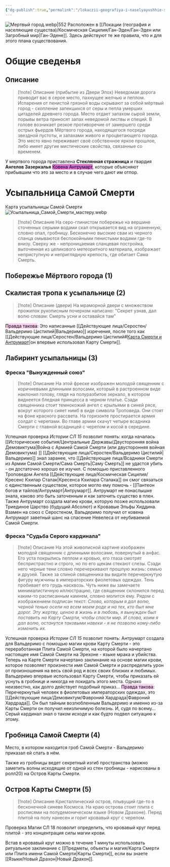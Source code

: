 ```yaml
---
{"dg-publish":true,"permalink":"/lokaczii-geografiya-i-naselyayushhie-sushhestva/kosmicheskaya-sicziliya/gan-eden/myortvyj-gorod/","dgPassFrontmatter":true}
---
```



![Мертвый город.webp|552](/img/user/%D0%98%D0%B7%D0%BE%D0%B1%D1%80%D0%B0%D0%B6%D0%B5%D0%BD%D0%B8%D1%8F/%D0%9C%D0%B5%D1%80%D1%82%D0%B2%D1%8B%D0%B9%20%D0%B3%D0%BE%D1%80%D0%BE%D0%B4.webp)
Расположен в [[Локации (география и населяющие существа)/Космическая Сицилия/Ган-Эден/Ган-Эден или Загробный мир\|Ган-Эдене]]. Здесь действуют те же правила, что и для этого плана существования.
# Общие сведенья

## Описание
> [!note] Описание (прибытие из Двери Эпох)
> Неведомая дорога приводит вас в серое место, пахнущее желчью и пеплом. Испарения от пенистой грязной воды скрывают за собой мёртвый город - скопление запекшихся от серы и пепла умерших цитаделей древнего города. Место отдает запахом сырой земли, порывы ветра приносят запах неведомой листвы и специй. В голове возникает резкое противоречие от замершего среди острых фьердов Мёртвого города, находящегося посреди звездной пустоты, и запахами живого и процветающего города. Это место явно переживает своё собственное яркое прошлое, либо имеет другие мистические свойства, связанные со временем.

У мертвого города приставлена **Стеклянная стражница** и гвардия **Ангелов Зазеркалья** <mark style="background: #DA70D6;">Ковена Антрумарт</mark>, которые объясняют прибывшим что это за место и в случае чего дают им отпор.
# Усыпальница Самой Смерти

Карта усыпальницы Самой Смерти
![Усыпальница_Самой_Смерти_мастеру.webp](/img/user/%D0%98%D0%B7%D0%BE%D0%B1%D1%80%D0%B0%D0%B6%D0%B5%D0%BD%D0%B8%D1%8F/%D0%A3%D1%81%D1%8B%D0%BF%D0%B0%D0%BB%D1%8C%D0%BD%D0%B8%D1%86%D0%B0_%D0%A1%D0%B0%D0%BC%D0%BE%D0%B9_%D0%A1%D0%BC%D0%B5%D1%80%D1%82%D0%B8_%D0%BC%D0%B0%D1%81%D1%82%D0%B5%D1%80%D1%83.webp)

> [!note] Описание
>  На серо-глинистом побережье на вершине сточенных серыми водами скал открывается вид на ограненную, словно опал, гробницу. Бесконечно высокие сваи из черного сланца омываются беспокойными пенистыми водами где-то внизу. Сверху же - непроницаемая сланцевая постройка, выточенная из целикового метеоритного материала, изображает неприступную и неприглядную крепость, где обитает Сама Смерть.

## Побережье Мёртвого города (1)
## Скалистая тропа к усыпальнице (2)
> [!note] Описание (двери)
>  На мраморной двери с множеством прожилок рукописным почерком написано:
>  "Секрет узнав, дал волю словам: Смерть усни и оставайся там"

<mark style="background: #FFB8EBA6;">Правда такова</mark>: Это написанные [[Действующие лица/Серостен/Вальдеримо Цистилий\|Вальдеримо]] изречения, после того как [[Действующие лица/Серостен/Вальдеримо Цистилий#<u>Карта Смерти и Антрумарт</u>\|он впервые использовал Карту Смерти]].
## Лабиринт усыпальницы (3)
### Фреска "Вынужденный союз"
> [!note] Описание
>  На этой фреске изображен молодой священник с коричневыми длинными волосами, который в растроенном виде наклонил голову, глядя на полуразбитое зеркало, в котором виднеется бледная принцесса в черном платье. Сзади священника стоит темнокожий ангел с крыльями в синей рясе, вокруг которого сияет нимб в виде символа Троповеда. Они стоят на фоне красного рассвета. На горизонте простирается армия солдат с черепами. Во главе армии скачут четыре всадника Смерти с главной всадницей с черепом и косой в середине.

Успешная проверка *Истории СЛ 15* позволит понять: когда началась [[Исторические события/Центральные Державы/Двусторонняя война Демовиктума\|Война с Армией Самой Смерти (или двусторонняя войная Демовиктума) ]] [[Действующие лица/Серостен/Вальдеримо Цистилий\|Вальдеримо]] знал заранее, что [[Действующие лица/Всадники Смерти из Армии Самой Смерти/Сама Смерть\|Саму Смерть]] не удастся убить - он достаточно хорошо ее изучил. С помощью приставленного Троповедом Ангела [[Действующие лица/Космическая Сицилия/Кресенс Кхилар Сталак\|Кресенса Кхилара Сталака]] он смог связаться с единственным существом, которое могло ему помочь - [[Пантеон богов и тайлов/Антрумарт\|Антрумарт]]. Антрумарт не понаслышке знала, каково это быть заточенным и как заточить существо в плен. Также Антрумарт создала магию крови, которую позже использовали Триединое Царство (будущий Абсолют) и Кровавые Эльфы Хиддина. Взамен на союз с Серостеном, Вальдеримо получил от ковена Антрумарт заветный шанс на спасение Невелеса от неубиваемой Самой Смерти.
### Фреска "Судьба Серого кардинала"
> [!note] Описание
>  На этой живописной картине изображен молодой священник с длинными волосами, повернутый в анфас. Его уста покрылись пеплом и кровью, его глаза смотрят беспристрастно и строго, но по его щекам стекают слезы. Сзади него черные тени словно перечеркивают прошлую жизнь: семью и друзей. Также за спиной священника вы видите перечеркнутую фигуру мужчины в императорских фиолетовых одеждах. Тень пробивает его грудь насквозь.  Чуть ниже вы замечаете минималистичную иллюстрацию, где священник склонился перед каким-то расписанным камнем, словно молится ему. Рядом с изображением подписан текст: *Слова, которым я дал волю, черной тенью осели на всем моем роде и на тех, кто был мне дорог. Эту жертву, ценою в жизнь и в любовь, я вынужден был поставить на Карту Смерти, чтобы спасти мир. И слова, коим я дал волю, останутся таковыми навеки - я не позволю кому-либо изменить их.*

Успешная проверка *Истории СЛ 15* позволит понять: Антрумарт создала для Вальдеримо с помощью магии крови Карту Смерти - это переработанная Плита Самой Смерти, на которой было начертано настоящее имя Самой Смерти на Эрехоне - языке мрака и убийства. Теперь на Карте Смерти начертано заклинание на основе магии крови, которое позволяет произнести имя Самой Смерти и распределить урон от произношения на весь свой род и всех своих близких и любимых. Вальдеримо впервые использовал Карту Смерти, чтобы приказать ей уснуть в гробнице и никогда не покидать этого места. Однако неизвестно, как долго действует подобный приказ...
<mark style="background: #FFB8EBA6;">Правда такова</mark>: Перечеркнутый человек в фиолетовых императорских одеждах, это [[Действующие лица/Демовиктум/Фавроний Хардрада\|Фавроний Хардрада]]. Он был тайным возлюбленным Вальдеримо и именно из-за Карты Смерти он получил неизличимую болезнь. И, судя по всему... Серый кардинал знал о таком исходе и как будто подвел ситуацию к этому.

## Гробница Самой Смерти (4)
Место, в котором находится гроб Самой Смерти - Вальдеримо приказал ей спать в нём.

Также из гробницы ведет секретный изгиб пространства (можно заметить волны исходящие от одной из стен гробницы - нарисованы в ролл20) на Остров Карты Смерти.

## Остров Карты Смерти (5)
> [!note] Описание
> Кристаллический остров, плывущий где-то в бесконечной синеве Космоса. На краю острова стоит плита с росписями на полудемоническом языке (Новом Драхоне). Перед плитой на полу нанесен и горит кровавый круг с черепом. 

Проверка Магии СЛ 18 позволит определить, что кровавый круг перед плитой - это концентрация силы магии крови. 

Встав в кровавый круг можно в течение 1 минуты использовать ритуальное заклинание с [[Предметы, объекты и магия/Карта Смерти или Плита имени Самой Смерти\|Карты Смерти]], если вы знаете [[Языки/Новый Драхон\|Новый Драхон]].
